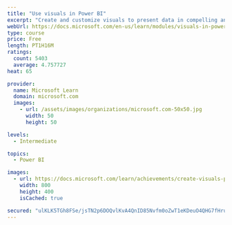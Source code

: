 ```yaml
---
title: "Use visuals in Power BI"
excerpt: "Create and customize visuals to present data in compelling and insightful ways."
webUrl: https://docs.microsoft.com/en-us/learn/modules/visuals-in-power-bi/
type: course
price: Free
length: PT1H16M
ratings:
  count: 5403
  average: 4.757727
heat: 65

provider:
  name: Microsoft Learn
  domain: microsoft.com
  images:
    - url: /assets/images/organizations/microsoft.com-50x50.jpg
      width: 50
      height: 50

levels:
  - Intermediate

topics:
  - Power BI

images:
  - url: https://docs.microsoft.com/learn/achievements/create-visuals-power-bi-desktop-social.png
    width: 800
    height: 400
    isCached: true

secured: "ulKLK5TGh8FSe/jsTN2p6DOQvlKvA4QnID85Nvfm0oZwT1eKDeuO4QHG7fHruJ+csy7FdbT0MvTOa4b/PHMw3UbbgWrnJv5UqDxr8lN4FWGXdX+7HjwMy0d3FWdQu+UyuL2P20ibMzv5uM08MMUCRJr2odvfEGiYbLLGLm/wxkII3TkUApcoI1i4Z1bg2dEBHu8wqrjh4NqHmY3Wlehf73Us93F2dK1NAReJzg+TETwkpIVgIJc2B12tOHmMjh8e7kNiDx4t0tsvGqJeLidour/XD83lCHQF2itLMenmCGpRShzDyGw16WlrlE4lgvNUS7nvw+kGL7KK67jAYTn4NFqN0CE+zMSYtj3uPQb9T1mDeKOSro61XH0r8B/lVwIjEqnR22AKSpFWtzu6On9pLwt3Z8xZZsKTfdSNGpCXnxA=;wWFh029vNVdS67t7HS6o2w=="
---
```


